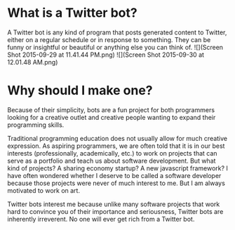 # What is a Twitter bot?
A Twitter bot is any kind of program that posts generated content to Twitter, either on a regular schedule or in response to something. They can be funny or insightful or beautiful or anything else you can think of.
![](Screen Shot 2015-09-29 at 11.41.44 PM.png)
![](Screen Shot 2015-09-30 at 12.01.48 AM.png)
# Why should I make one?
Because of their simplicity, bots are a fun project for both programmers looking for a creative outlet and creative people wanting to expand their programming skills.

Traditional programming education does not usually allow for much creative expression. As aspiring programmers, we are often told that it is in our best interests (professionally, academically, etc.) to work on projects that can serve as a portfolio and teach us about software development. But what kind of projects? A sharing economy startup? A new javascript framework? I have often wondered whether I deserve to be called a software developer because those projects were never of much interest to me. But I am always motivated to work on art.

Twitter bots interest me because unlike many software projects that work hard to convince you of their importance and seriousness, Twitter bots are inherently irreverent. No one will ever get rich from a Twitter bot.